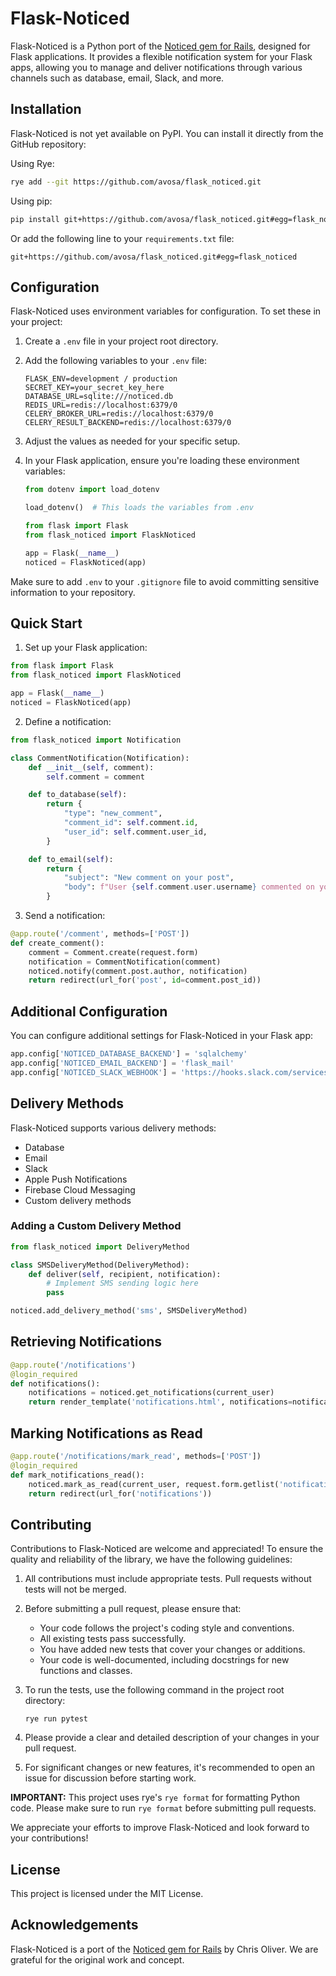 # Flask-Noticed

Flask-Noticed is a Python port of the [Noticed gem for Rails](https://github.com/excid3/noticed), designed for Flask applications. It provides a flexible notification system for your Flask apps, allowing you to manage and deliver notifications through various channels such as database, email, Slack, and more.

## Installation

Flask-Noticed is not yet available on PyPI. You can install it directly from the GitHub repository:

Using Rye:

```bash
rye add --git https://github.com/avosa/flask_noticed.git
```

Using pip:

```bash
pip install git+https://github.com/avosa/flask_noticed.git#egg=flask_noticed
```

Or add the following line to your `requirements.txt` file:

```
git+https://github.com/avosa/flask_noticed.git#egg=flask_noticed
```

## Configuration

Flask-Noticed uses environment variables for configuration. To set these in your project:

1. Create a `.env` file in your project root directory.

2. Add the following variables to your `.env` file:

   ```
   FLASK_ENV=development / production
   SECRET_KEY=your_secret_key_here
   DATABASE_URL=sqlite:///noticed.db
   REDIS_URL=redis://localhost:6379/0
   CELERY_BROKER_URL=redis://localhost:6379/0
   CELERY_RESULT_BACKEND=redis://localhost:6379/0
   ```

3. Adjust the values as needed for your specific setup.

4. In your Flask application, ensure you're loading these environment variables:

   ```python
   from dotenv import load_dotenv
   
   load_dotenv()  # This loads the variables from .env
   
   from flask import Flask
   from flask_noticed import FlaskNoticed
   
   app = Flask(__name__)
   noticed = FlaskNoticed(app)
   ```

Make sure to add `.env` to your `.gitignore` file to avoid committing sensitive information to your repository.

## Quick Start

1. Set up your Flask application:

```python
from flask import Flask
from flask_noticed import FlaskNoticed

app = Flask(__name__)
noticed = FlaskNoticed(app)
```

2. Define a notification:

```python
from flask_noticed import Notification

class CommentNotification(Notification):
    def __init__(self, comment):
        self.comment = comment

    def to_database(self):
        return {
            "type": "new_comment",
            "comment_id": self.comment.id,
            "user_id": self.comment.user_id,
        }

    def to_email(self):
        return {
            "subject": "New comment on your post",
            "body": f"User {self.comment.user.username} commented on your post."
        }
```

3. Send a notification:

```python
@app.route('/comment', methods=['POST'])
def create_comment():
    comment = Comment.create(request.form)
    notification = CommentNotification(comment)
    noticed.notify(comment.post.author, notification)
    return redirect(url_for('post', id=comment.post_id))
```

## Additional Configuration

You can configure additional settings for Flask-Noticed in your Flask app:

```python
app.config['NOTICED_DATABASE_BACKEND'] = 'sqlalchemy'
app.config['NOTICED_EMAIL_BACKEND'] = 'flask_mail'
app.config['NOTICED_SLACK_WEBHOOK'] = 'https://hooks.slack.com/services/...'
```

## Delivery Methods

Flask-Noticed supports various delivery methods:

- Database
- Email
- Slack
- Apple Push Notifications
- Firebase Cloud Messaging
- Custom delivery methods

### Adding a Custom Delivery Method

```python
from flask_noticed import DeliveryMethod

class SMSDeliveryMethod(DeliveryMethod):
    def deliver(self, recipient, notification):
        # Implement SMS sending logic here
        pass

noticed.add_delivery_method('sms', SMSDeliveryMethod)
```

## Retrieving Notifications

```python
@app.route('/notifications')
@login_required
def notifications():
    notifications = noticed.get_notifications(current_user)
    return render_template('notifications.html', notifications=notifications)
```

## Marking Notifications as Read

```python
@app.route('/notifications/mark_read', methods=['POST'])
@login_required
def mark_notifications_read():
    noticed.mark_as_read(current_user, request.form.getlist('notification_ids'))
    return redirect(url_for('notifications'))
```

## Contributing

Contributions to Flask-Noticed are welcome and appreciated! To ensure the quality and reliability of the library, we have the following guidelines:

1. All contributions must include appropriate tests. Pull requests without tests will not be merged.

2. Before submitting a pull request, please ensure that:
   - Your code follows the project's coding style and conventions.
   - All existing tests pass successfully.
   - You have added new tests that cover your changes or additions.
   - Your code is well-documented, including docstrings for new functions and classes.

3. To run the tests, use the following command in the project root directory:
   ```
   rye run pytest
   ```

4. Please provide a clear and detailed description of your changes in your pull request.

5. For significant changes or new features, it's recommended to open an issue for discussion before starting work.

__IMPORTANT:__ This project uses rye's `rye format` for formatting Python code. Please make sure to run `rye format` before submitting pull requests.

We appreciate your efforts to improve Flask-Noticed and look forward to your contributions!

## License

This project is licensed under the MIT License.

## Acknowledgements

Flask-Noticed is a port of the [Noticed gem for Rails](https://github.com/excid3/noticed) by Chris Oliver. We are grateful for the original work and concept.
